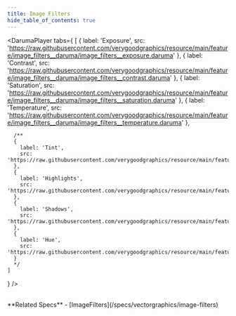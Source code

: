 ```yaml
---
title: Image Filters
hide_table_of_contents: true
---
```


<DarumaPlayer
  tabs={
    [
      {
        label: 'Exposure',
        src: 'https://raw.githubusercontent.com/verygoodgraphics/resource/main/feature/image_filters__daruma/image_filters__exposure.daruma'
      },
      {
        label: 'Contrast',
        src: 'https://raw.githubusercontent.com/verygoodgraphics/resource/main/feature/image_filters__daruma/image_filters__contrast.daruma'
      },
      {
        label: 'Saturation',
        src: 'https://raw.githubusercontent.com/verygoodgraphics/resource/main/feature/image_filters__daruma/image_filters__saturation.daruma'
      },
      {
        label: 'Temperature',
        src: 'https://raw.githubusercontent.com/verygoodgraphics/resource/main/feature/image_filters__daruma/image_filters__temperature.daruma'
      },
      
      /**
      {
        label: 'Tint',
        src: 'https://raw.githubusercontent.com/verygoodgraphics/resource/main/feature/image_filters__daruma/image_filters__tint.daruma'
      },
      {
        label: 'Highlights',
        src: 'https://raw.githubusercontent.com/verygoodgraphics/resource/main/feature/image_filters__daruma/image_filters__highlights.daruma'
      },
      {
        label: 'Shadows',
        src: 'https://raw.githubusercontent.com/verygoodgraphics/resource/main/feature/image_filters__daruma/image_filters__shadows.daruma'
      },
      {
        label: 'Hue',
        src: 'https://raw.githubusercontent.com/verygoodgraphics/resource/main/feature/image_filters__daruma/image_filters__hue.daruma'
      }
      */
    ]
  }
 />
 
<br />
**Related Specs**
- [ImageFilters](/specs/vectorgraphics/image-filters)
